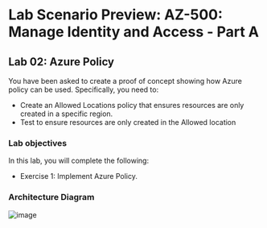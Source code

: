 # Lab Scenario Preview: AZ-500: Manage Identity and Access - Part A

## Lab 02: Azure Policy
You have been asked to create a proof of concept showing how Azure policy can be used. Specifically, you need to:
- Create an Allowed Locations policy that ensures resources are only created in a specific region.
- Test to ensure resources are only created in the Allowed location 

### Lab objectives
In this lab, you will complete the following:
- Exercise 1: Implement Azure Policy.

### Architecture Diagram

![image](https://user-images.githubusercontent.com/91347931/157511920-19c1f06c-86bd-440d-80ac-d96aa27aefff.png)
